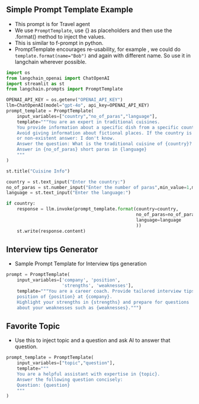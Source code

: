 ## Simple Prompt Template Example

- This prompt is for Travel agent
- We use `PromptTemplate`, use {} as placeholders and then use the .format() method to inject the values.
- This is similar to f-prompt in python.
- PromptTemplate encourages re-usability, for example , we could do `template.format(name="Bob")` and again with different name. So use it in langchain wherever possible.

```python
import os
from langchain_openai import ChatOpenAI
import streamlit as st
from langchain.prompts import PromptTemplate

OPENAI_API_KEY = os.getenv("OPENAI_API_KEY")
llm=ChatOpenAI(model="gpt-4o", api_key=OPENAI_API_KEY)
prompt_template = PromptTemplate(
    input_variables=["country","no_of_paras","language"],
    template="""You are an expert in traditional cuisines.
    You provide information about a specific dish from a specific country.
    Avoid giving information about fictional places. If the country is fictional
    or non-existent answer: I don't know.
    Answer the question: What is the traditional cuisine of {country}?
    Answer in {no_of_paras} short paras in {language}
    """
)

st.title("Cuisine Info")

country = st.text_input("Enter the country:")
no_of_paras = st.number_input("Enter the number of paras",min_value=1,max_value=5)
language = st.text_input("Enter the language:")

if country:
    response = llm.invoke(prompt_template.format(country=country,
                                                 no_of_paras=no_of_paras,
                                                 language=language
                                                 ))
    st.write(response.content)
```

## Interview tips Generator 

- Sample Prompt Template for Interview tips generation

```python
prompt = PromptTemplate(
    input_variables=['company', 'position',
                     'strengths', 'weaknesses'],
    template="""You are a career coach. Provide tailored interview tips for the
    position of {position} at {company}.
    Highlight your strengths in {strengths} and prepare for questions
    about your weaknesses such as {weaknesses}.""")
```

## Favorite Topic 
- Use this to inject topic and a question and ask AI to answer that question.
```python
prompt_template = PromptTemplate(
    input_variables=["topic","question"],
    template="""
    You are a helpful assistant with expertise in {topic}. 
    Answer the following question concisely:
    Question: {question}
    """
)
```